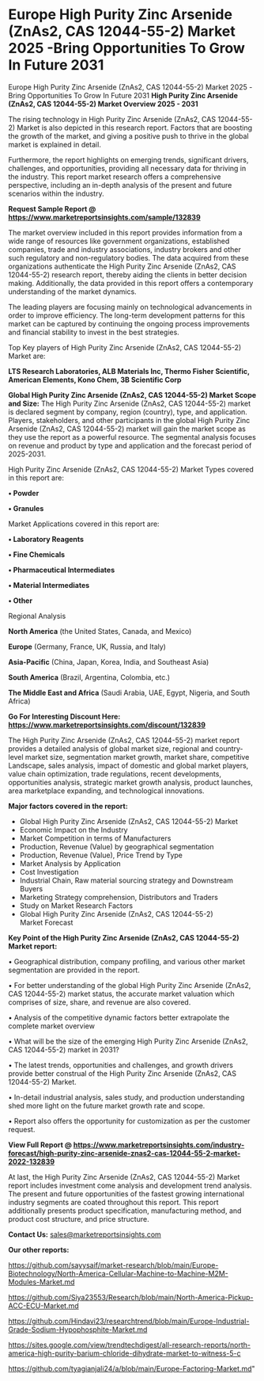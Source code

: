 # Europe High Purity Zinc Arsenide (ZnAs2, CAS 12044-55-2) Market 2025 -Bring Opportunities To Grow In Future 2031
Europe High Purity Zinc Arsenide (ZnAs2, CAS 12044-55-2) Market 2025 -Bring Opportunities To Grow In Future 2031
<Strong> High Purity Zinc Arsenide (ZnAs2, CAS 12044-55-2) Market Overview 2025 - 2031</strong>

The rising technology in High Purity Zinc Arsenide (ZnAs2, CAS 12044-55-2) Market is also depicted in this research report. Factors that are boosting the growth of the market, and giving a positive push to thrive in the global market is explained in detail.

Furthermore, the report highlights on emerging trends, significant drivers, challenges, and opportunities, providing all necessary data for thriving in the industry. This report market research offers a comprehensive perspective, including an in-depth analysis of the present and future scenarios within the industry.

<strong>Request Sample Report @ <a href=https://www.marketreportsinsights.com/sample/132839>https://www.marketreportsinsights.com/sample/132839</a></strong>

The market overview included in this report provides information from a wide range of resources like government organizations, established companies, trade and industry associations, industry brokers and other such regulatory and non-regulatory bodies. The data acquired from these organizations authenticate the High Purity Zinc Arsenide (ZnAs2, CAS 12044-55-2) research report, thereby aiding the clients in better decision making. Additionally, the data provided in this report offers a contemporary understanding of the market dynamics.

The leading players are focusing mainly on technological advancements in order to improve efficiency. The long-term development patterns for this market can be captured by continuing the ongoing process improvements and financial stability to invest in the best strategies.

Top Key players of High Purity Zinc Arsenide (ZnAs2, CAS 12044-55-2) Market are:

<strong>LTS Research Laboratories, ALB Materials Inc, Thermo Fisher Scientific, American Elements, Kono Chem, 3B Scientific Corp</strong>

<strong><b>Global High Purity Zinc Arsenide (ZnAs2, CAS 12044-55-2) Market Scope and Size:</b></strong>
The High Purity Zinc Arsenide (ZnAs2, CAS 12044-55-2) market is declared segment by company, region (country), type, and application. Players, stakeholders, and other participants in the global High Purity Zinc Arsenide (ZnAs2, CAS 12044-55-2) market will gain the market scope as they use the report as a powerful resource. The segmental analysis focuses on revenue and product by type and application and the forecast period of 2025-2031.

High Purity Zinc Arsenide (ZnAs2, CAS 12044-55-2) Market Types covered in this report are:

<strong>• Powder

• Granules</strong>

Market Applications covered in this report are:

<strong>• Laboratory Reagents

• Fine Chemicals

• Pharmaceutical Intermediates

• Material Intermediates

• Other</strong> 

Regional Analysis

<strong>North America</strong> (the United States, Canada, and Mexico)

<strong>Europe</strong> (Germany, France, UK, Russia, and Italy)

<strong>Asia-Pacific</strong> (China, Japan, Korea, India, and Southeast Asia)

<strong>South America</strong> (Brazil, Argentina, Colombia, etc.)

<strong>The Middle East and Africa</strong> (Saudi Arabia, UAE, Egypt, Nigeria, and South Africa)

<strong>Go For Interesting Discount Here: <a href=https://www.marketreportsinsights.com/discount/132839>https://www.marketreportsinsights.com/discount/132839</a></strong>

The High Purity Zinc Arsenide (ZnAs2, CAS 12044-55-2) market report provides a detailed analysis of global market size, regional and country-level market size, segmentation market growth, market share, competitive Landscape, sales analysis, impact of domestic and global market players, value chain optimization, trade regulations, recent developments, opportunities analysis, strategic market growth analysis, product launches, area marketplace expanding, and technological innovations.

<strong><b>Major factors covered in the report:</b></strong>
<ul>
  <li>Global High Purity Zinc Arsenide (ZnAs2, CAS 12044-55-2) Market </li>
  <li>Economic Impact on the Industry</li>
  <li>Market Competition in terms of Manufacturers</li>
  <li>Production, Revenue (Value) by geographical segmentation</li>
  <li>Production, Revenue (Value), Price Trend by Type</li>
  <li>Market Analysis by Application</li>
  <li>Cost Investigation</li>
  <li>Industrial Chain, Raw material sourcing strategy and Downstream Buyers</li>
  <li>Marketing Strategy comprehension, Distributors and Traders</li>
  <li>Study on Market Research Factors</li>
  <li>Global High Purity Zinc Arsenide (ZnAs2, CAS 12044-55-2) Market Forecast</li>
</ul>

<strong><b>Key Point of the High Purity Zinc Arsenide (ZnAs2, CAS 12044-55-2) Market report:</b></strong>

• Geographical distribution, company profiling, and various other market segmentation are provided in the report.

• For better understanding of the global High Purity Zinc Arsenide (ZnAs2, CAS 12044-55-2) market status, the accurate market valuation which comprises of size, share, and revenue are also covered.

• Analysis of the competitive dynamic factors better extrapolate the complete market overview

• What will be the size of the emerging High Purity Zinc Arsenide (ZnAs2, CAS 12044-55-2) market in 2031?

• The latest trends, opportunities and challenges, and growth drivers provide better construal of the High Purity Zinc Arsenide (ZnAs2, CAS 12044-55-2) Market.

• In-detail industrial analysis, sales study, and production understanding shed more light on the future market growth rate and scope.

• Report also offers the opportunity for customization as per the customer request.

<strong><b>View Full Report @ <a href=https://www.marketreportsinsights.com/industry-forecast/high-purity-zinc-arsenide-znas2-cas-12044-55-2-market-2022-132839>https://www.marketreportsinsights.com/industry-forecast/high-purity-zinc-arsenide-znas2-cas-12044-55-2-market-2022-132839</a></b></strong>


At last, the High Purity Zinc Arsenide (ZnAs2, CAS 12044-55-2) Market report includes investment come analysis and development trend analysis. The present and future opportunities of the fastest growing international industry segments are coated throughout this report. This report additionally presents product specification, manufacturing method, and product cost structure, and price structure.

<strong>Contact Us:</strong>
sales@marketreportsinsights.com

<strong>Our other reports:</strong>

<a href=https://github.com/sayysaif/market-research/blob/main/Europe-Biotechnology/North-America-Cellular-Machine-to-Machine-M2M-Modules-Market.md>https://github.com/sayysaif/market-research/blob/main/Europe-Biotechnology/North-America-Cellular-Machine-to-Machine-M2M-Modules-Market.md</a>

<a href=https://github.com/Siya23553/Research/blob/main/North-America-Pickup-ACC-ECU-Market.md>https://github.com/Siya23553/Research/blob/main/North-America-Pickup-ACC-ECU-Market.md</a>

<a href=https://github.com/Hindavi23/researchtrend/blob/main/Europe-Industrial-Grade-Sodium-Hypophosphite-Market.md>https://github.com/Hindavi23/researchtrend/blob/main/Europe-Industrial-Grade-Sodium-Hypophosphite-Market.md</a>

<a href=https://sites.google.com/view/trendtechdigest/all-research-reports/north-america-high-purity-barium-chloride-dihydrate-market-to-witness-5-c>https://sites.google.com/view/trendtechdigest/all-research-reports/north-america-high-purity-barium-chloride-dihydrate-market-to-witness-5-c</a>

<a href=https://github.com/tyagianjali24/a/blob/main/Europe-Factoring-Market.md>https://github.com/tyagianjali24/a/blob/main/Europe-Factoring-Market.md</a>"
